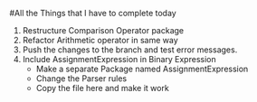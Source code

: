 #All the Things that I have to complete today
1. Restructure Comparison Operator package
2. Refactor Arithmetic operator in same way
3. Push the changes to the branch and test error messages.
4. Include AssignmentExpression in Binary Expression
    - Make a separate Package named AssignmentExpression
    - Change the Parser rules
    - Copy the file here and make it work